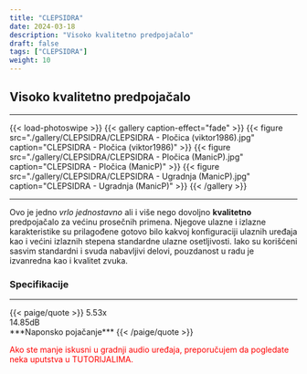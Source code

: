 ```yaml
---
title: "CLEPSIDRA"
date: 2024-03-18
description: "Visoko kvalitetno predpojačalo"
draft: false
tags: ["CLEPSIDRA"]
weight: 10
---
```

## Visoko kvalitetno predpojačalo

<hr>
{{< load-photoswipe >}}
{{< gallery caption-effect="fade" >}}
  {{< figure src="./gallery/CLEPSIDRA/CLEPSIDRA - Pločica (viktor1986).jpg" caption="CLEPSIDRA - Pločica (viktor1986)" >}}
  {{< figure src="./gallery/CLEPSIDRA/CLEPSIDRA - Pločica (ManicP).jpg" caption="CLEPSIDRA - Pločica (ManicP)" >}}
  {{< figure src="./gallery/CLEPSIDRA/CLEPSIDRA - Ugradnja (ManicP).jpg" caption="CLEPSIDRA - Ugradnja (ManicP)" >}}
{{< /gallery >}}
<hr>

Ovo je jedno *vrlo jednostavno* ali i više nego dovoljno **kvalitetno** predpojačalo za većinu prosečnih primena. Njegove ulazne i izlazne karakteristike su prilagođene gotovo bilo kakvoj konfiguraciji ulaznih uređaja kao i većini izlaznih stepena standardne ulazne osetljivosti. Iako su korišćeni sasvim standardni i svuda nabavljivi delovi, pouzdanost u radu je izvanredna kao i kvalitet zvuka.

### Specifikacije
<hr>
{{< paige/quote >}}
5.53x<br>14.85dB<br>***Naponsko pojačanje***
{{< /paige/quote >}}

<p style="color: red;" class="text-center">Ako ste manje iskusni u gradnji audio uređaja, preporučujem da pogledate neka uputstva u TUTORIJALIMA.</p>
